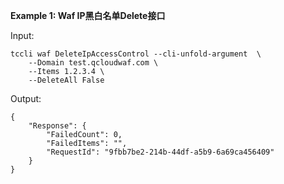 **Example 1: Waf IP黑白名单Delete接口**



Input: 

```
tccli waf DeleteIpAccessControl --cli-unfold-argument  \
    --Domain test.qcloudwaf.com \
    --Items 1.2.3.4 \
    --DeleteAll False
```

Output: 
```
{
    "Response": {
        "FailedCount": 0,
        "FailedItems": "",
        "RequestId": "9fbb7be2-214b-44df-a5b9-6a69ca456409"
    }
}
```

